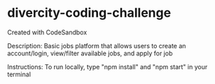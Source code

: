 # divercity-coding-challenge
Created with CodeSandbox

Description: Basic jobs platform that allows users to create an account/login, view/filter available jobs, and apply for job

Instructions: To run locally, type "npm install" and "npm start" in your terminal
